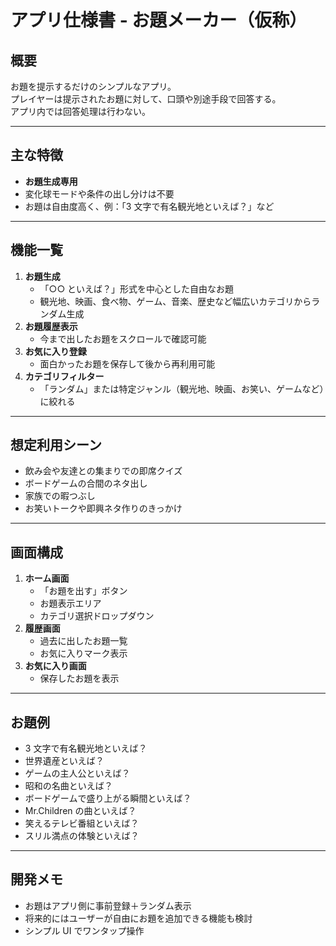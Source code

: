 # アプリ仕様書 - お題メーカー（仮称）

## 概要

お題を提示するだけのシンプルなアプリ。  
プレイヤーは提示されたお題に対して、口頭や別途手段で回答する。  
アプリ内では回答処理は行わない。

---

## 主な特徴

- **お題生成専用**
- 変化球モードや条件の出し分けは不要
- お題は自由度高く、例：「3 文字で有名観光地といえば？」など

---

## 機能一覧

1. **お題生成**
   - 「○○ といえば？」形式を中心とした自由なお題
   - 観光地、映画、食べ物、ゲーム、音楽、歴史など幅広いカテゴリからランダム生成
2. **お題履歴表示**
   - 今まで出したお題をスクロールで確認可能
3. **お気に入り登録**
   - 面白かったお題を保存して後から再利用可能
4. **カテゴリフィルター**
   - 「ランダム」または特定ジャンル（観光地、映画、お笑い、ゲームなど）に絞れる

---

## 想定利用シーン

- 飲み会や友達との集まりでの即席クイズ
- ボードゲームの合間のネタ出し
- 家族での暇つぶし
- お笑いトークや即興ネタ作りのきっかけ

---

## 画面構成

1. **ホーム画面**
   - 「お題を出す」ボタン
   - お題表示エリア
   - カテゴリ選択ドロップダウン
2. **履歴画面**
   - 過去に出したお題一覧
   - お気に入りマーク表示
3. **お気に入り画面**
   - 保存したお題を表示

---

## お題例

- 3 文字で有名観光地といえば？
- 世界遺産といえば？
- ゲームの主人公といえば？
- 昭和の名曲といえば？
- ボードゲームで盛り上がる瞬間といえば？
- Mr.Children の曲といえば？
- 笑えるテレビ番組といえば？
- スリル満点の体験といえば？

---

## 開発メモ

- お題はアプリ側に事前登録＋ランダム表示
- 将来的にはユーザーが自由にお題を追加できる機能も検討
- シンプル UI でワンタップ操作
